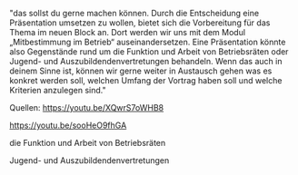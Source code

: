 

"das sollst du gerne machen können. Durch die Entscheidung eine Präsentation umsetzen zu wollen, bietet sich die Vorbereitung für das Thema im neuen Block an. Dort werden wir uns mit dem Modul „Mitbestimmung im Betrieb“ auseinandersetzen. Eine Präsentation könnte also Gegenstände rund um die Funktion und Arbeit von Betriebsräten oder Jugend- und Auszubildendenvertretungen behandeln. Wenn das auch in deinem Sinne ist, können wir gerne weiter in Austausch gehen was es konkret werden soll, welchen Umfang der Vortrag haben soll und welche Kriterien anzulegen sind."



Quellen:
https://youtu.be/XQwrS7oWHB8

https://youtu.be/sooHeO9fhGA

die Funktion und Arbeit von Betriebsräten 

Jugend- und Auszubildendenvertretungen
